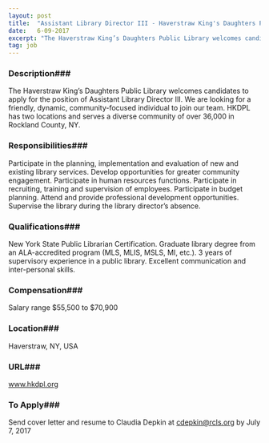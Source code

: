 ```yaml
---
layout: post
title:  "Assistant Library Director III - Haverstraw King's Daughters Public Library"
date:   6-09-2017
excerpt: "The Haverstraw King’s Daughters Public Library welcomes candidates to apply for the position of Assistant Library Director III. We are looking for a friendly, dynamic, community-focused individual to join our team. HKDPL has two locations and serves a diverse community of over 36,000 in Rockland County, NY. "
tag: job
---
```


### Description###

The Haverstraw King’s Daughters Public Library welcomes candidates to apply for the position of Assistant Library Director III. We are looking for a friendly, dynamic, community-focused individual to join our team. HKDPL has two locations and serves a diverse community of over 36,000 in Rockland County, NY. 


### Responsibilities###

Participate in the planning, implementation and evaluation of new and existing library services. Develop opportunities for greater community engagement. 
Participate in human resources functions. Participate in recruiting, training and supervision of employees. Participate in budget planning. Attend and provide professional development opportunities. Supervise the library during the library director’s absence.



### Qualifications###

New York State Public Librarian Certification. Graduate library degree from an ALA-accredited program (MLS, MLIS, MSLS, MI, etc.). 3 years of supervisory experience in a public library. Excellent communication and inter-personal skills.



### Compensation###

Salary range $55,500 to $70,900


### Location###

Haverstraw, NY, USA


### URL###

www.hkdpl.org

### To Apply###

Send cover letter and resume to Claudia Depkin at cdepkin@rcls.org by July 7, 2017





